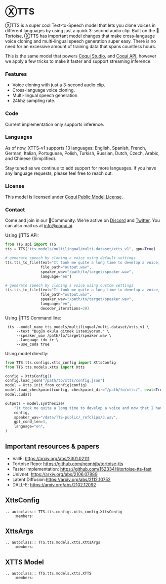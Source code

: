 # ⓍTTS
ⓍTTS is a super cool Text-to-Speech model that lets you clone voices in different languages by using just a quick 3-second audio clip. Built on the 🐢Tortoise,
ⓍTTS has important model changes that make cross-language voice cloning and multi-lingual speech generation super easy.
There is no need for an excessive amount of training data that spans countless hours.

This is the same model that powers [Coqui Studio](https://coqui.ai/), and [Coqui API](https://docs.coqui.ai/docs), however we apply
a few tricks to make it faster and support streaming inference.

### Features
- Voice cloning with just a 3-second audio clip.
- Cross-language voice cloning.
- Multi-lingual speech generation.
- 24khz sampling rate.

### Code
Current implementation only supports inference.

### Languages
As of now, XTTS-v1 supports 13 languages: English, Spanish, French, German, Italian, Portuguese,
Polish, Turkish, Russian, Dutch, Czech, Arabic, and Chinese (Simplified).

Stay tuned as we continue to add support for more languages. If you have any language requests, please feel free to reach out.

### License
This model is licensed under [Coqui Public Model License](https://coqui.ai/cpml).

### Contact
Come and join in our 🐸Community. We're active on [Discord](https://discord.gg/fBC58unbKE) and [Twitter](https://twitter.com/coqui_ai).
You can also mail us at info@coqui.ai.

Using 🐸TTS API:

```python
from TTS.api import TTS
tts = TTS("tts_models/multilingual/multi-dataset/xtts_v1", gpu=True)

# generate speech by cloning a voice using default settings
tts.tts_to_file(text="It took me quite a long time to develop a voice, and now that I have it I'm not going to be silent.",
                file_path="output.wav",
                speaker_wav="/path/to/target/speaker.wav",
                language="en")

# generate speech by cloning a voice using custom settings
tts.tts_to_file(text="It took me quite a long time to develop a voice, and now that I have it I'm not going to be silent.",
                file_path="output.wav",
                speaker_wav="/path/to/target/speaker.wav",
                language="en",
                decoder_iterations=30)
```

Using 🐸TTS Command line:

```console
 tts --model_name tts_models/multilingual/multi-dataset/xtts_v1 \
     --text "Bugün okula gitmek istemiyorum." \
     --speaker_wav /path/to/target/speaker.wav \
     --language_idx tr \
     --use_cuda true
```

Using model directly:

```python
from TTS.tts.configs.xtts_config import XttsConfig
from TTS.tts.models.xtts import Xtts

config = XttsConfig()
config.load_json("/path/to/xtts/config.json")
model = Xtts.init_from_config(config)
model.load_checkpoint(config, checkpoint_dir="/path/to/xtts/", eval=True)
model.cuda()

outputs = model.synthesize(
    "It took me quite a long time to develop a voice and now that I have it I am not going to be silent.",
    config,
    speaker_wav="/data/TTS-public/_refclips/3.wav",
    gpt_cond_len=3,
    language="en",
)
```


## Important resources & papers
- VallE: https://arxiv.org/abs/2301.02111
- Tortoise Repo: https://github.com/neonbjb/tortoise-tts
- Faster implementation: https://github.com/152334H/tortoise-tts-fast
- Univnet: https://arxiv.org/abs/2106.07889
- Latent Diffusion:https://arxiv.org/abs/2112.10752
- DALL-E: https://arxiv.org/abs/2102.12092


## XttsConfig
```{eval-rst}
.. autoclass:: TTS.tts.configs.xtts_config.XttsConfig
    :members:
```

## XttsArgs
```{eval-rst}
.. autoclass:: TTS.tts.models.xtts.XttsArgs
    :members:
```

## XTTS Model
```{eval-rst}
.. autoclass:: TTS.tts.models.xtts.XTTS
    :members:
```
